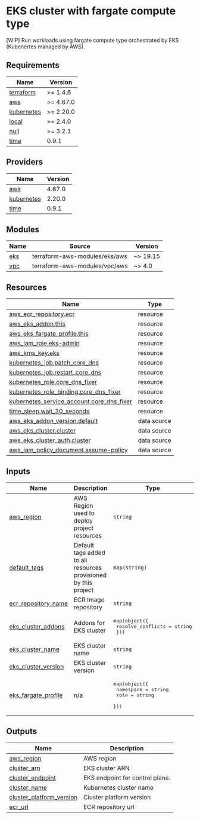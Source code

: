 # EKS cluster with fargate compute type

[WIP] Run workloads using fargate compute type orchestrated by EKS (Kubenertes managed by AWS).

<!-- BEGIN_TF_DOCS -->
## Requirements

| Name | Version |
|------|---------|
| <a name="requirement_terraform"></a> [terraform](#requirement\_terraform) | >= 1.4.6 |
| <a name="requirement_aws"></a> [aws](#requirement\_aws) | >= 4.67.0 |
| <a name="requirement_kubernetes"></a> [kubernetes](#requirement\_kubernetes) | >= 2.20.0 |
| <a name="requirement_local"></a> [local](#requirement\_local) | >= 2.4.0 |
| <a name="requirement_null"></a> [null](#requirement\_null) | >= 3.2.1 |
| <a name="requirement_time"></a> [time](#requirement\_time) | 0.9.1 |

## Providers

| Name | Version |
|------|---------|
| <a name="provider_aws"></a> [aws](#provider\_aws) | 4.67.0 |
| <a name="provider_kubernetes"></a> [kubernetes](#provider\_kubernetes) | 2.20.0 |
| <a name="provider_time"></a> [time](#provider\_time) | 0.9.1 |

## Modules

| Name | Source | Version |
|------|--------|---------|
| <a name="module_eks"></a> [eks](#module\_eks) | terraform-aws-modules/eks/aws | ~> 19.15 |
| <a name="module_vpc"></a> [vpc](#module\_vpc) | terraform-aws-modules/vpc/aws | ~> 4.0 |

## Resources

| Name | Type |
|------|------|
| [aws_ecr_repository.ecr](https://registry.terraform.io/providers/hashicorp/aws/latest/docs/resources/ecr_repository) | resource |
| [aws_eks_addon.this](https://registry.terraform.io/providers/hashicorp/aws/latest/docs/resources/eks_addon) | resource |
| [aws_eks_fargate_profile.this](https://registry.terraform.io/providers/hashicorp/aws/latest/docs/resources/eks_fargate_profile) | resource |
| [aws_iam_role.eks-admin](https://registry.terraform.io/providers/hashicorp/aws/latest/docs/resources/iam_role) | resource |
| [aws_kms_key.eks](https://registry.terraform.io/providers/hashicorp/aws/latest/docs/resources/kms_key) | resource |
| [kubernetes_job.patch_core_dns](https://registry.terraform.io/providers/hashicorp/kubernetes/latest/docs/resources/job) | resource |
| [kubernetes_job.restart_core_dns](https://registry.terraform.io/providers/hashicorp/kubernetes/latest/docs/resources/job) | resource |
| [kubernetes_role.core_dns_fixer](https://registry.terraform.io/providers/hashicorp/kubernetes/latest/docs/resources/role) | resource |
| [kubernetes_role_binding.core_dns_fixer](https://registry.terraform.io/providers/hashicorp/kubernetes/latest/docs/resources/role_binding) | resource |
| [kubernetes_service_account.core_dns_fixer](https://registry.terraform.io/providers/hashicorp/kubernetes/latest/docs/resources/service_account) | resource |
| [time_sleep.wait_30_seconds](https://registry.terraform.io/providers/hashicorp/time/0.9.1/docs/resources/sleep) | resource |
| [aws_eks_addon_version.default](https://registry.terraform.io/providers/hashicorp/aws/latest/docs/data-sources/eks_addon_version) | data source |
| [aws_eks_cluster.cluster](https://registry.terraform.io/providers/hashicorp/aws/latest/docs/data-sources/eks_cluster) | data source |
| [aws_eks_cluster_auth.cluster](https://registry.terraform.io/providers/hashicorp/aws/latest/docs/data-sources/eks_cluster_auth) | data source |
| [aws_iam_policy_document.assume-policy](https://registry.terraform.io/providers/hashicorp/aws/latest/docs/data-sources/iam_policy_document) | data source |

## Inputs

| Name | Description | Type | Default | Required |
|------|-------------|------|---------|:--------:|
| <a name="input_aws_region"></a> [aws\_region](#input\_aws\_region) | AWS Region used to deploy project resources | `string` | `"us-east-1"` | no |
| <a name="input_default_tags"></a> [default\_tags](#input\_default\_tags) | Default tags added to all resources provisioned by this project | `map(string)` | n/a | yes |
| <a name="input_ecr_repository_name"></a> [ecr\_repository\_name](#input\_ecr\_repository\_name) | ECR Image repository | `string` | n/a | yes |
| <a name="input_eks_cluster_addons"></a> [eks\_cluster\_addons](#input\_eks\_cluster\_addons) | Addons for EKS cluster | <pre>map(object({<br>    resolve_conflicts = string<br>  }))</pre> | n/a | yes |
| <a name="input_eks_cluster_name"></a> [eks\_cluster\_name](#input\_eks\_cluster\_name) | EKS cluster name | `string` | n/a | yes |
| <a name="input_eks_cluster_version"></a> [eks\_cluster\_version](#input\_eks\_cluster\_version) | EKS cluster version | `string` | n/a | yes |
| <a name="input_eks_fargate_profile"></a> [eks\_fargate\_profile](#input\_eks\_fargate\_profile) | n/a | <pre>map(object({<br>    namespace = string<br>    role      = string<br>  }))</pre> | n/a | yes |

## Outputs

| Name | Description |
|------|-------------|
| <a name="output_aws_region"></a> [aws\_region](#output\_aws\_region) | AWS region |
| <a name="output_cluster_arn"></a> [cluster\_arn](#output\_cluster\_arn) | EKS cluster ARN |
| <a name="output_cluster_endpoint"></a> [cluster\_endpoint](#output\_cluster\_endpoint) | EKS endpoint for control plane. |
| <a name="output_cluster_name"></a> [cluster\_name](#output\_cluster\_name) | Kubernetes cluster name |
| <a name="output_cluster_platform_version"></a> [cluster\_platform\_version](#output\_cluster\_platform\_version) | Cluster platform version |
| <a name="output_ecr_url"></a> [ecr\_url](#output\_ecr\_url) | ECR repository url |
<!-- END_TF_DOCS -->